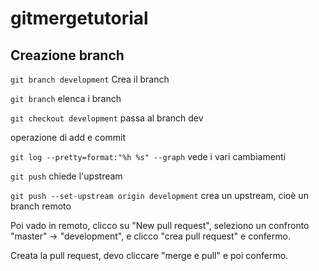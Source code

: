 # gitmergetutorial

## Creazione branch

``git branch development`` Crea il branch

``git branch`` elenca i branch

``git checkout development`` passa al branch dev

operazione di add e commit

``git log --pretty=format:"%h %s" --graph`` vede i vari cambiamenti

``git push`` chiede l'upstream

``git push --set-upstream origin development`` crea un upstream, cioè un branch remoto

Poi vado in remoto, clicco su "New pull request", seleziono un confronto "master" -> "development", e clicco "crea pull request" e confermo.

Creata la pull request, devo cliccare "merge e pull" e poi confermo.
